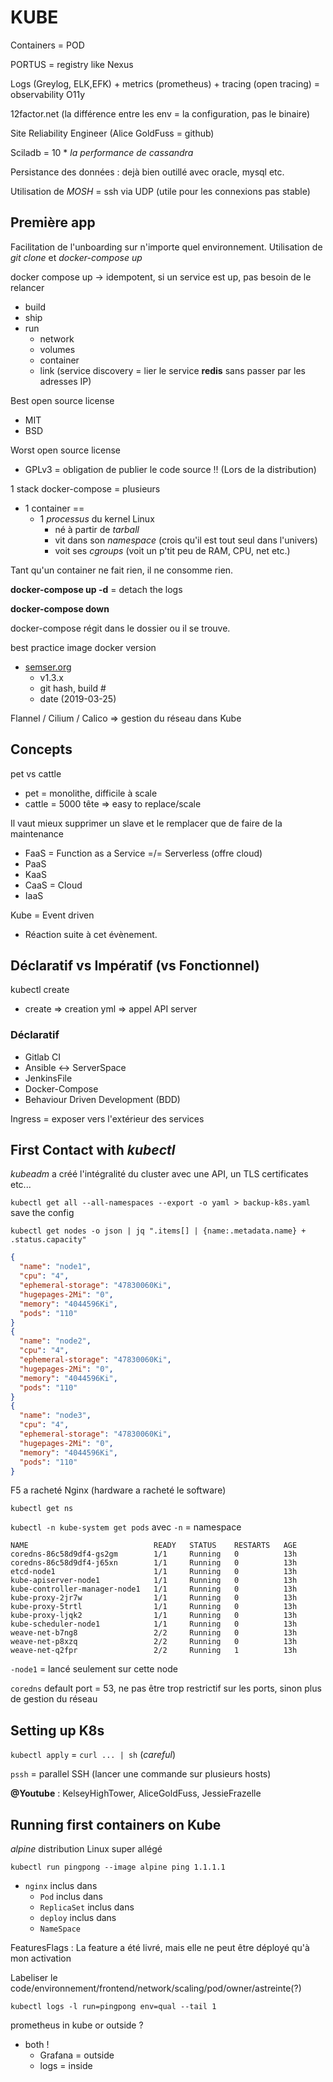 # KUBE

Containers = POD

PORTUS = registry like Nexus

Logs (Greylog, ELK,EFK) + metrics (prometheus) + tracing (open tracing) = observability O11y

12factor.net (la différence entre les env = la configuration, pas le binaire)

Site Reliability Engineer (Alice GoldFuss = github)

Sciladb = 10 * *la performance de cassandra* 

Persistance des données : dejà bien outillé avec oracle, mysql etc.

Utilisation de *MOSH* = ssh via UDP (utile pour les connexions pas stable)

## Première app

Facilitation de l'unboarding sur n'importe quel environnement. Utilisation de _git clone_ et _docker-compose up_ 

docker compose up -> idempotent, si un service est up, pas besoin de le relancer

* build
* ship
* run
  * network
  * volumes
  * container
  * link (service discovery = lier le service __redis__ sans passer par les adresses IP)


Best open source license

* MIT
* BSD

Worst open source license 

* GPLv3 = obligation de publier le code source !! (Lors de la distribution)

1 stack docker-compose = plusieurs  

* 1 container ==
  * 1 _processus_ du kernel Linux 
    * né à partir de _tarball_
    * vit dans son _namespace_ (crois qu'il est tout seul dans l'univers)
    * voit ses _cgroups_       (voit un p'tit peu de RAM, CPU, net etc.)

Tant qu'un container ne fait rien, il ne consomme rien.

__docker-compose up -d__ = detach the logs

__docker-compose down__ 

docker-compose régit dans le dossier ou il se trouve.

best practice image docker version

* [semser.org](semver.org) 
  * v1.3.x
  * git hash, build #
  * date (2019-03-25)

Flannel / Cilium / Calico => gestion du réseau dans Kube

## Concepts

pet vs cattle

* pet = monolithe, difficile à scale
* cattle = 5000 tête => easy to replace/scale

Il vaut mieux supprimer un slave et le remplacer que de faire de la maintenance



* FaaS = Function as a Service =/= Serverless (offre cloud)
* PaaS 
* KaaS
* CaaS = Cloud
* IaaS

Kube = Event driven
* Réaction suite à cet évènement.

## Déclaratif vs Impératif (vs Fonctionnel)

kubectl create
* create => creation yml => appel API server

### Déclaratif

* Gitlab CI 
* Ansible <-> ServerSpace
* JenkinsFile
* Docker-Compose
* Behaviour Driven Development (BDD)

Ingress = exposer vers l'extérieur des services

## First Contact with _kubectl_

_kubeadm_ a créé l'intégralité du cluster avec une API, un TLS certificates etc...

`kubectl get all --all-namespaces --export -o yaml > backup-k8s.yaml` save the config

`kubectl get nodes -o json | jq ".items[] | {name:.metadata.name} + .status.capacity"`

```json
{
  "name": "node1",
  "cpu": "4",
  "ephemeral-storage": "47830060Ki",
  "hugepages-2Mi": "0",
  "memory": "4044596Ki",
  "pods": "110"
}
{
  "name": "node2",
  "cpu": "4",
  "ephemeral-storage": "47830060Ki",
  "hugepages-2Mi": "0",
  "memory": "4044596Ki",
  "pods": "110"
}
{
  "name": "node3",
  "cpu": "4",
  "ephemeral-storage": "47830060Ki",
  "hugepages-2Mi": "0",
  "memory": "4044596Ki",
  "pods": "110"
}
```

F5 a racheté Nginx (hardware a racheté le software)

`kubectl get ns`

`kubectl -n kube-system get pods` avec `-n` = namespace

```
NAME                            READY   STATUS    RESTARTS   AGE
coredns-86c58d9df4-gs2gm        1/1     Running   0          13h
coredns-86c58d9df4-j65xn        1/1     Running   0          13h
etcd-node1                      1/1     Running   0          13h
kube-apiserver-node1            1/1     Running   0          13h
kube-controller-manager-node1   1/1     Running   0          13h
kube-proxy-2jr7w                1/1     Running   0          13h
kube-proxy-5trtl                1/1     Running   0          13h
kube-proxy-ljqk2                1/1     Running   0          13h
kube-scheduler-node1            1/1     Running   0          13h
weave-net-b7ng8                 2/2     Running   0          13h
weave-net-p8xzq                 2/2     Running   0          13h
weave-net-q2fpr                 2/2     Running   1          13h
```

`-node1` = lancé seulement sur cette node

`coredns` default port = 53, ne pas être trop restrictif sur les ports, sinon plus de gestion du réseau

## Setting up K8s

`kubectl apply` = `curl ... | sh` (_careful_)

`pssh` = parallel SSH (lancer une commande sur plusieurs hosts)


__@Youtube__ : KelseyHighTower, AliceGoldFuss, JessieFrazelle

## Running first containers on Kube

_alpine_ distribution Linux super allégé

`kubectl run pingpong --image alpine ping 1.1.1.1`

* `nginx` inclus dans 
  * `Pod` inclus dans 
  * `ReplicaSet` inclus dans 
  * `deploy` inclus dans
  * `NameSpace`


FeaturesFlags : La feature a été livré, mais elle ne peut être déployé qu'à mon activation

Labeliser le code/environnement/frontend/network/scaling/pod/owner/astreinte(?)

`kubectl logs -l run=pingpong env=qual --tail 1`


prometheus in kube or outside ?
* both !
	* Grafana = outside
	* logs = inside












